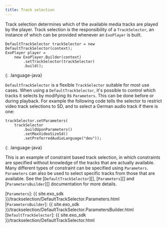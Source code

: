 ```yaml
---
title: Track selection
---
```


Track selection determines which of the available media tracks are played by the
player. Track selection is the responsibility of a `TrackSelector`, an instance
of which can be provided whenever an `ExoPlayer` is built.

~~~
DefaultTrackSelector trackSelector = new DefaultTrackSelector(context);
ExoPlayer player =
    new ExoPlayer.Builder(context)
        .setTrackSelector(trackSelector)
        .build();
~~~
{: .language-java}

`DefaultTrackSelector` is a flexible `TrackSelector` suitable for most use
cases. When using a `DefaultTrackSelector`, it's possible to control which
tracks it selects by modifying its `Parameters`. This can be done before or
during playback. For example the following code tells the selector to restrict
video track selections to SD, and to select a German audio track if there is
one:

~~~
trackSelector.setParameters(
    trackSelector
        .buildUponParameters()
        .setMaxVideoSizeSd()
        .setPreferredAudioLanguage("deu"));
~~~
{: .language-java}

This is an example of constraint based track selection, in which constraints are
specified without knowledge of the tracks that are actually available. Many
different types of constraint can be specified using `Parameters`. `Parameters`
can also be used to select specific tracks from those that are available. See
the [`DefaultTrackSelector`][], [`Parameters`][] and [`ParametersBuilder`][]
documentation for more details.

[`Parameters`]: {{ site.exo_sdk }}/trackselection/DefaultTrackSelector.Parameters.html
[`ParametersBuilder`]: {{ site.exo_sdk }}/trackselection/DefaultTrackSelector.ParametersBuilder.html
[`DefaultTrackSelector`]: {{ site.exo_sdk }}/trackselection/DefaultTrackSelector.html
